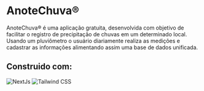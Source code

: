 # AnoteChuva®️
AnoteChuva®️ é uma aplicação gratuita, desenvolvida com objetivo de facilitar o registro de precipitação de chuvas em um determinado local. Usando um pluviômetro o usuário diariamente realiza as medições e cadastrar as informações alimentando assim uma base de dados unificada.

## Construido com:
![NextJs](https://img.shields.io/badge/next%20js-000000?style=for-the-badge&logo=nextdotjs&logoColor=white)
![Tailwind CSS](https://img.shields.io/badge/Tailwind_CSS-38B2AC?style=for-the-badge&logo=tailwind-css&logoColor=white)